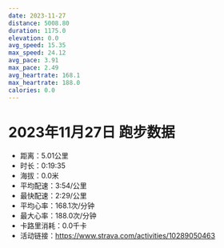 ```yaml
---
date: 2023-11-27
distance: 5008.80
duration: 1175.0
elevation: 0.0
avg_speed: 15.35
max_speed: 24.12
avg_pace: 3.91
max_pace: 2.49
avg_heartrate: 168.1
max_heartrate: 188.0
calories: 0.0
---
```


# 2023年11月27日 跑步数据

- 距离：5.01公里
- 时长：0:19:35
- 海拔：0.0米
- 平均配速：3:54/公里
- 最快配速：2:29/公里
- 平均心率：168.1次/分钟
- 最大心率：188.0次/分钟
- 卡路里消耗：0.0千卡
- 活动链接：https://www.strava.com/activities/10289050463
